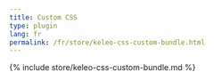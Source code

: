 ```yaml
---
title: Custom CSS
type: plugin
lang: fr
permalink: /fr/store/keleo-css-custom-bundle.html
---
```


{% include store/keleo-css-custom-bundle.md %}

